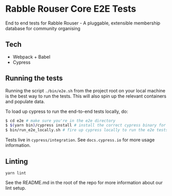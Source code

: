 # Rabble Rouser Core E2E Tests

End to end tests for Rabble Rouser - A pluggable, extensible membership database for community organising

## Tech

 * Webpack + Babel
 * Cypress

## Running the tests

Running the script `./bin/e2e.sh` from the project root on your local machine is the best way to run the tests. This will also spin up the relevant containers and populate data.

To load up cypress to run the end-to-end tests locally, do:

```sh
$ cd e2e # make sure you're in the e2e directory
$ $(yarn bin)/cypress install # install the correct cypress binary for your system (if not linux)
$ bin/run_e2e_locally.sh # fire up cypress locally to run the e2e tests
```

Tests live in `cypress/integration`.  See `docs.cypress.io` for more usage information.

## Linting

`yarn lint`

See the README.md in the root of the repo for more information about our lint setup.
